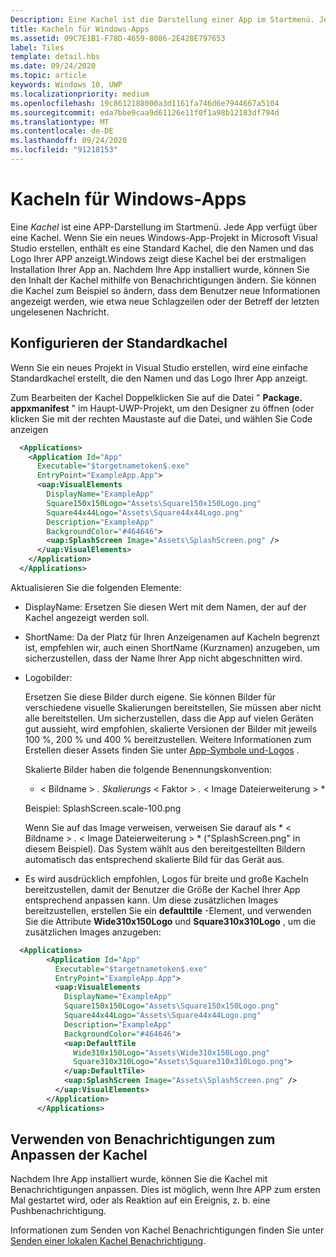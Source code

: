 ```yaml
---
Description: Eine Kachel ist die Darstellung einer App im Startmenü. Jede App verfügt über eine Kachel. Wenn Sie ein neues Windows-App-Projekt in Microsoft Visual Studio erstellen, enthält es eine Standard Kachel, die den Namen und das Logo Ihrer APP anzeigt.
title: Kacheln für Windows-Apps
ms.assetid: 09C7E1B1-F78D-4659-8086-2E428E797653
label: Tiles
template: detail.hbs
ms.date: 09/24/2020
ms.topic: article
keywords: Windows 10, UWP
ms.localizationpriority: medium
ms.openlocfilehash: 19c8612188000a3d1161fa746d6e7944667a5104
ms.sourcegitcommit: eda7bbe9caa9d61126e11f0f1a98b12183df794d
ms.translationtype: MT
ms.contentlocale: de-DE
ms.lasthandoff: 09/24/2020
ms.locfileid: "91218153"
---
```

# <a name="tiles-for-windows-apps"></a>Kacheln für Windows-Apps

 

Eine *Kachel* ist eine APP-Darstellung im Startmenü. Jede App verfügt über eine Kachel. Wenn Sie ein neues Windows-App-Projekt in Microsoft Visual Studio erstellen, enthält es eine Standard Kachel, die den Namen und das Logo Ihrer APP anzeigt.Windows zeigt diese Kachel bei der erstmaligen Installation Ihrer App an. Nachdem Ihre App installiert wurde, können Sie den Inhalt der Kachel mithilfe von Benachrichtigungen ändern. Sie können die Kachel zum Beispiel so ändern, dass dem Benutzer neue Informationen angezeigt werden, wie etwa neue Schlagzeilen oder der Betreff der letzten ungelesenen Nachricht.

## <a name="configure-the-default-tile"></a>Konfigurieren der Standardkachel


Wenn Sie ein neues Projekt in Visual Studio erstellen, wird eine einfache Standardkachel erstellt, die den Namen und das Logo Ihrer App anzeigt.

Zum Bearbeiten der Kachel Doppelklicken Sie auf die Datei " **Package. appxmanifest** " im Haupt-UWP-Projekt, um den Designer zu öffnen (oder klicken Sie mit der rechten Maustaste auf die Datei, und wählen Sie Code anzeigen

```XML
  <Applications>
    <Application Id="App"
      Executable="$targetnametoken$.exe"
      EntryPoint="ExampleApp.App">
      <uap:VisualElements
        DisplayName="ExampleApp"
        Square150x150Logo="Assets\Square150x150Logo.png"
        Square44x44Logo="Assets\Square44x44Logo.png"
        Description="ExampleApp"
        BackgroundColor="#464646">
        <uap:SplashScreen Image="Assets\SplashScreen.png" />
      </uap:VisualElements>
    </Application>
  </Applications>
```

Aktualisieren Sie die folgenden Elemente:

-   DisplayName: Ersetzen Sie diesen Wert mit dem Namen, der auf der Kachel angezeigt werden soll.
-   ShortName: Da der Platz für Ihren Anzeigenamen auf Kacheln begrenzt ist, empfehlen wir, auch einen ShortName (Kurznamen) anzugeben, um sicherzustellen, dass der Name Ihrer App nicht abgeschnitten wird.
-   Logobilder:

    Ersetzen Sie diese Bilder durch eigene. Sie können Bilder für verschiedene visuelle Skalierungen bereitstellen, Sie müssen aber nicht alle bereitstellen. Um sicherzustellen, dass die App auf vielen Geräten gut aussieht, wird empfohlen, skalierte Versionen der Bilder mit jeweils 100 %, 200 % und 400 % bereitzustellen. Weitere Informationen zum Erstellen dieser Assets finden Sie unter [App-Symbole und-Logos](../../style/app-icons-and-logos.md) .

    Skalierte Bilder haben die folgende Benennungskonvention:
    
    * &lt; Bildname &gt; *. Skalierungs* &lt; Faktor &gt; *.* &lt; Image Dateierweiterung &gt; * 

    Beispiel: SplashScreen.scale-100.png

    Wenn Sie auf das Image verweisen, verweisen Sie darauf als * &lt; Bildname &gt; *.* &lt; Image Dateierweiterung &gt; * ("SplashScreen.png" in diesem Beispiel). Das System wählt aus den bereitgestellten Bildern automatisch das entsprechend skalierte Bild für das Gerät aus.

-   Es wird ausdrücklich empfohlen, Logos für breite und große Kacheln bereitzustellen, damit der Benutzer die Größe der Kachel Ihrer App entsprechend anpassen kann. Um diese zusätzlichen Images bereitzustellen, erstellen Sie ein **defaulttile** -Element, und verwenden Sie die Attribute **Wide310x150Logo** und **Square310x310Logo** , um die zusätzlichen Images anzugeben:
```    XML
  <Applications>
        <Application Id="App"
          Executable="$targetnametoken$.exe"
          EntryPoint="ExampleApp.App">
          <uap:VisualElements
            DisplayName="ExampleApp"
            Square150x150Logo="Assets\Square150x150Logo.png"
            Square44x44Logo="Assets\Square44x44Logo.png"
            Description="ExampleApp"
            BackgroundColor="#464646">
            <uap:DefaultTile
              Wide310x150Logo="Assets\Wide310x150Logo.png"
              Square310x310Logo="Assets\Square310x310Logo.png">
            </uap:DefaultTile>
            <uap:SplashScreen Image="Assets\SplashScreen.png" />
          </uap:VisualElements>
        </Application>
      </Applications>
```

## <a name="use-notifications-to-customize-your-tile"></a>Verwenden von Benachrichtigungen zum Anpassen der Kachel


Nachdem Ihre App installiert wurde, können Sie die Kachel mit Benachrichtigungen anpassen. Dies ist möglich, wenn Ihre APP zum ersten Mal gestartet wird, oder als Reaktion auf ein Ereignis, z. b. eine Pushbenachrichtigung.

Informationen zum Senden von Kachel Benachrichtigungen finden Sie unter [Senden einer lokalen Kachel Benachrichtigung](sending-a-local-tile-notification.md).
